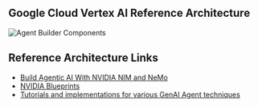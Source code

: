 
## Google Cloud Vertex AI Reference Architecture

![Agent Builder Components](https://i.postimg.cc/qRKmdXkF/agent-builder-overview.png)

## Reference Architecture Links

- [Build Agentic AI With NVIDIA NIM and NeMo](https://www.nvidia.com/en-us/ai/)
- [NVIDIA Blueprints](https://build.nvidia.com/blueprints)
- [Tutorials and implementations for various GenAI Agent techniques](https://github.com/NirDiamant/GenAI_Agents)
